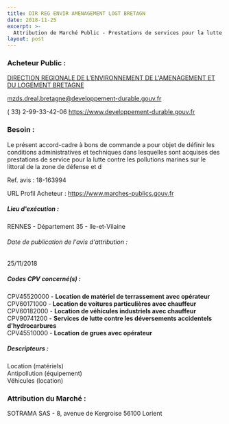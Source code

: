 ```yaml
---
title: DIR REG ENVIR AMENAGEMENT LOGT BRETAGN
date: 2018-11-25
excerpt: >-
  Attribution de Marché Public - Prestations de services pour la lutte contre les pollutions marines sur le littoral de la zone de défense et de sécurité Ouest. Location de véhicules et engins de TP.
layout: post
---
```


### Acheteur Public : 
<a href="/acheteur-32/siren-130010002"> DIRECTION REGIONALE DE L'ENVIRONNEMENT DE L'AMENAGEMENT ET DU LOGEMENT BRETAGNE</a><br/>



mzds.dreal.bretagne@developpement-durable.gouv.fr

( 33) 2-99-33-42-06
https://www.developpement-durable.gouv.fr
### Besoin :

Le présent accord-cadre à bons de commande a pour objet de définir les conditions administratives et techniques dans lesquelles sont acquises des prestations de service pour la lutte contre les pollutions marines sur le littoral de la zone de défense et d

Ref. avis : 18-163994

URL Profil Acheteur : https://www.marches-publics.gouv.fr

##### Lieu d'exécution :

RENNES - Département 35 - Ile-et-Vilaine

###### Date de publication de l'avis d'attribution : 
25/11/2018

##### Codes CPV concerné(s) :
CPV45520000 - **Location de matériel de terrassement avec opérateur** <br/>
CPV60171000 - **Location de voitures particulières avec chauffeur** <br/>
CPV60182000 - **Location de véhicules industriels avec chauffeur** <br/>
CPV90741200 - **Services de lutte contre les déversements accidentels d'hydrocarbures** <br/>
CPV45510000 - **Location de grues avec opérateur** <br/>

##### Descripteurs :
Location (matériels) <br/>
Antipollution (équipement) <br/>
Véhicules (location) <br/>

### Attribution du Marché :
SOTRAMA SAS - 8, avenue de Kergroise 56100 Lorient <br/>
